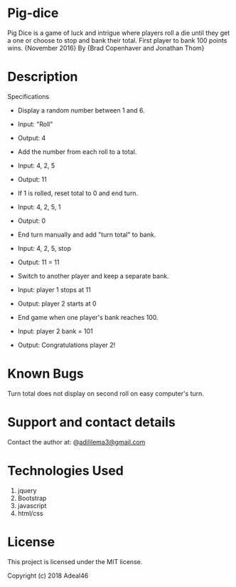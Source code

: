 # Pig-dice
Pig Dice is a game of luck and intrigue where players roll a die until they get a one or choose to stop and bank their total. First player to bank 100 points wins. {November 2016}
By {Brad Copenhaver and Jonathan Thom}
# Description
Specifications

- Display a random number between 1 and 6.

- Input: "Roll"

- Output: 4

- Add the number from each roll to a total.

- Input: 4, 2, 5

- Output: 11

- If 1 is rolled, reset total to 0 and end turn.

- Input: 4, 2, 5, 1
- Output: 0
- End turn manually and add "turn total" to bank.

- Input: 4, 2, 5, stop
- Output: 11 = 11
- Switch to another player and keep a separate bank.

- Input: player 1 stops at 11

- Output: player 2 starts at 0

- End game when one player's bank reaches 100.

- Input: player 2 bank = 101

- Output: Congratulations player 2!


# Known Bugs
Turn total does not display on second roll on easy computer's turn.

# Support and contact details
Contact the author at: @adililema3@gmail.com

# Technologies Used
 1. jquery
 2. Bootstrap
 3. javascript
 4. html/css
# License
This project is licensed under the MIT license.

Copyright (c) 2018 Adeal46
